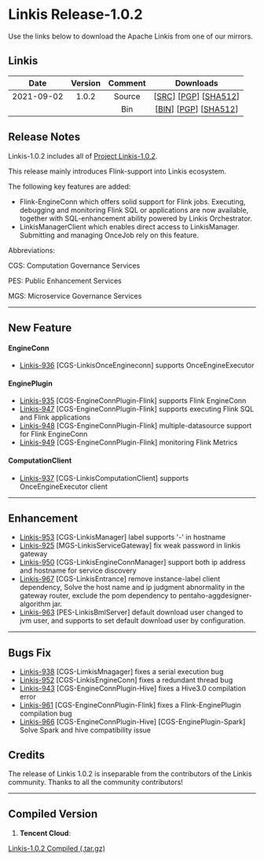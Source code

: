 # Linkis Release-1.0.2

Use the links below to download the Apache Linkis from one of our mirrors.

## Linkis
| Date | Version| Comment | Downloads |
|:---:|:--:|:--:|:--:|
| 2021-09-02| 1.0.2 | Source | [[SRC](https://github.com/apache/incubator-linkis/archive/refs/tags/1.0.2.tar.gz)]                 [[PGP](NULL)]             [[SHA512](NULL)] |
| |                 | Bin | [[BIN](https://osp-1257653870.cos.ap-guangzhou.myqcloud.com/WeDatasphere/Linkis/1.0.2/wedatasphere-linkis-1.0.2-combined-package-dist.tar.gz)]  [[PGP](NULL)]      [[SHA512](NULL)] |

## Release Notes

Linkis-1.0.2 includes all of [Project Linkis-1.0.2](https://github.com/apache/incubator-linkis/projects/11).

This release mainly introduces Flink-support into Linkis ecosystem. 

The following key features are added: 
* Flink-EngineConn which offers solid support for Flink jobs. Executing, debugging and monitoring Flink SQL or applications are now available, together with SQL-enhancement ability powered by Linkis Orchestrator.
* LinkisManagerClient which enables direct access to LinkisManager.  Submitting and managing OnceJob rely on this feature.


Abbreviations:

CGS: Computation Governance Services

PES: Public Enhancement Services

MGS: Microservice Governance Services

---

## New Feature

#### EngineConn
* [Linkis-936](https://github.com/apache/incubator-linkis/pull/936)  [CGS-LinkisOnceEngineconn] supports OnceEngineExecutor

#### EnginePlugin
* [Linkis-935](https://github.com/apache/incubator-linkis/pull/935)  [CGS-EngineConnPlugin-Flink] supports Flink EngineConn
* [Linkis-947](https://github.com/apache/incubator-linkis/pull/947)  [CGS-EngineConnPlugin-Flink] supports executing Flink SQL and Flink applications
* [Linkis-948](https://github.com/apache/incubator-linkis/pull/948)  [CGS-EngineConnPlugin-Flink] multiple-datasource support for Flink EngineConn
* [Linkis-949](https://github.com/apache/incubator-linkis/pull/949)  [CGS-EngineConnPlugin-Flink] monitoring Flink Metrics

#### ComputationClient
* [Linkis-937](https://github.com/apache/incubator-linkis/pull/937)  [CGS-LinkisComputationClient] supports OnceEngineExecutor client

---

## Enhancement
* [Linkis-953](https://github.com/apache/incubator-linkis/pull/953)  [CGS-LinkisManager] label supports '-' in hostname
* [Linkis-925](https://github.com/apache/incubator-linkis/pull/925)  [MGS-LinkisServiceGateway] fix weak password in linkis gateway 
* [Linkis-950](https://github.com/apache/incubator-linkis/pull/950)  [CGS-LinkisEngineConnManager] support both ip address and hostname for service discovery
* [Linkis-967](https://github.com/apache/incubator-linkis/pull/967) [CGS-LinkisEntrance] remove instance-label client dependency, Solve the host name and ip judgment abnormality in the gateway router, exclude the pom dependency to pentaho-aggdesigner-algorithm jar.
* [Linkis-963](https://github.com/apache/incubator-linkis/pull/963)  [PES-LinkisBmlServer] default download user changed to jvm user, and supports to set default download user by configuration.

---
## Bugs Fix

* [Linkis-938](https://github.com/apache/incubator-linkis/pull/938)  [CGS-LimkisMnagager] fixes a serial execution bug
* [Linkis-952](https://github.com/apache/incubator-linkis/pull/952)  [CGS-LinkisEngineConn] fixes a redundant thread bug
* [Linkis-943](https://github.com/apache/incubator-linkis/pull/943)  [CGS-EngineConnPlugin-Hive] fixes a Hive3.0 compilation error
* [Linkis-961](https://github.com/apache/incubator-linkis/pull/961)  [CGS-EngineConnPlugin-Flink] fixes a Flink-EnginePlugin compilation bug
* [Linkis-966](https://github.com/apache/incubator-linkis/pull/966)  [CGS-EngineConnPlugin-Hive] [CGS-EnginePlugin-Spark] Solve Spark and hive compatibility issue

## Credits  

The release of Linkis 1.0.2 is inseparable from the contributors of the Linkis community. Thanks to all the community contributors! 

---
## Compiled Version

1. **Tencent Cloud**:

[Linkis-1.0.2 Compiled (.tar.gz)](https://osp-1257653870.cos.ap-guangzhou.myqcloud.com/WeDatasphere/Linkis/1.0.2/wedatasphere-linkis-1.0.2-combined-package-dist.tar.gz)
 
